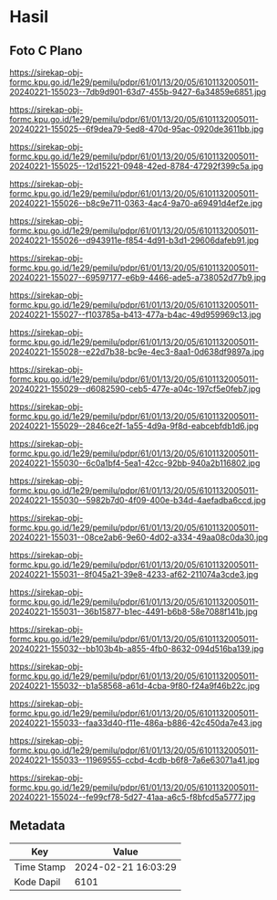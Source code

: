 # Hasil

## Foto C Plano

https://sirekap-obj-formc.kpu.go.id/1e29/pemilu/pdpr/61/01/13/20/05/6101132005011-20240221-155023--7db9d901-63d7-455b-9427-6a34859e6851.jpg

https://sirekap-obj-formc.kpu.go.id/1e29/pemilu/pdpr/61/01/13/20/05/6101132005011-20240221-155025--6f9dea79-5ed8-470d-95ac-0920de3611bb.jpg

https://sirekap-obj-formc.kpu.go.id/1e29/pemilu/pdpr/61/01/13/20/05/6101132005011-20240221-155025--12d15221-0948-42ed-8784-47292f399c5a.jpg

https://sirekap-obj-formc.kpu.go.id/1e29/pemilu/pdpr/61/01/13/20/05/6101132005011-20240221-155026--b8c9e711-0363-4ac4-9a70-a69491d4ef2e.jpg

https://sirekap-obj-formc.kpu.go.id/1e29/pemilu/pdpr/61/01/13/20/05/6101132005011-20240221-155026--d943911e-f854-4d91-b3d1-29606dafeb91.jpg

https://sirekap-obj-formc.kpu.go.id/1e29/pemilu/pdpr/61/01/13/20/05/6101132005011-20240221-155027--69597177-e6b9-4466-ade5-a738052d77b9.jpg

https://sirekap-obj-formc.kpu.go.id/1e29/pemilu/pdpr/61/01/13/20/05/6101132005011-20240221-155027--f103785a-b413-477a-b4ac-49d959969c13.jpg

https://sirekap-obj-formc.kpu.go.id/1e29/pemilu/pdpr/61/01/13/20/05/6101132005011-20240221-155028--e22d7b38-bc9e-4ec3-8aa1-0d638df9897a.jpg

https://sirekap-obj-formc.kpu.go.id/1e29/pemilu/pdpr/61/01/13/20/05/6101132005011-20240221-155029--d6082590-ceb5-477e-a04c-197cf5e0feb7.jpg

https://sirekap-obj-formc.kpu.go.id/1e29/pemilu/pdpr/61/01/13/20/05/6101132005011-20240221-155029--2846ce2f-1a55-4d9a-9f8d-eabcebfdb1d6.jpg

https://sirekap-obj-formc.kpu.go.id/1e29/pemilu/pdpr/61/01/13/20/05/6101132005011-20240221-155030--6c0a1bf4-5ea1-42cc-92bb-940a2b116802.jpg

https://sirekap-obj-formc.kpu.go.id/1e29/pemilu/pdpr/61/01/13/20/05/6101132005011-20240221-155030--5982b7d0-4f09-400e-b34d-4aefadba6ccd.jpg

https://sirekap-obj-formc.kpu.go.id/1e29/pemilu/pdpr/61/01/13/20/05/6101132005011-20240221-155031--08ce2ab6-9e60-4d02-a334-49aa08c0da30.jpg

https://sirekap-obj-formc.kpu.go.id/1e29/pemilu/pdpr/61/01/13/20/05/6101132005011-20240221-155031--8f045a21-39e8-4233-af62-211074a3cde3.jpg

https://sirekap-obj-formc.kpu.go.id/1e29/pemilu/pdpr/61/01/13/20/05/6101132005011-20240221-155031--36b15877-b1ec-4491-b6b8-58e7088f141b.jpg

https://sirekap-obj-formc.kpu.go.id/1e29/pemilu/pdpr/61/01/13/20/05/6101132005011-20240221-155032--bb103b4b-a855-4fb0-8632-094d516ba139.jpg

https://sirekap-obj-formc.kpu.go.id/1e29/pemilu/pdpr/61/01/13/20/05/6101132005011-20240221-155032--b1a58568-a61d-4cba-9f80-f24a9f46b22c.jpg

https://sirekap-obj-formc.kpu.go.id/1e29/pemilu/pdpr/61/01/13/20/05/6101132005011-20240221-155033--faa33d40-f11e-486a-b886-42c450da7e43.jpg

https://sirekap-obj-formc.kpu.go.id/1e29/pemilu/pdpr/61/01/13/20/05/6101132005011-20240221-155033--11969555-ccbd-4cdb-b6f8-7a6e63071a41.jpg

https://sirekap-obj-formc.kpu.go.id/1e29/pemilu/pdpr/61/01/13/20/05/6101132005011-20240221-155024--fe99cf78-5d27-41aa-a6c5-f8bfcd5a5777.jpg


## Metadata

| Key        | Value               |
| ---------- | ------------------- |
| Time Stamp | 2024-02-21 16:03:29 |
| Kode Dapil | 6101                |



